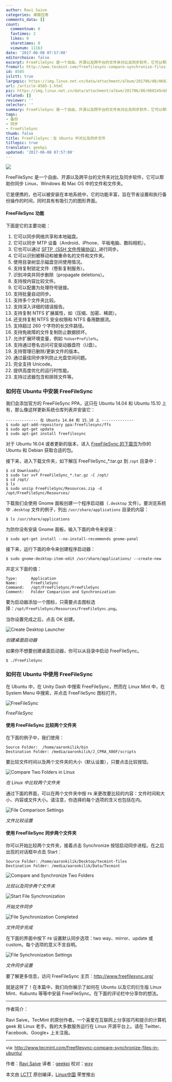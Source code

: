 ```yaml
---
author: Ravi Saive
categories: 桌面应用
comments_data: []
count:
  commentnum: 0
  favtimes: 2
  likes: 0
  sharetimes: 0
  viewnum: 11163
date: '2017-06-08 07:57:00'
editorchoice: false
excerpt: FreeFileSync 是一个自由、开源以及跨平台的文件夹对比及同步软件，它可以帮助你同步 Linux、Windows 和 Mac OS 中的文件和文件夹。
fromurl: http://www.tecmint.com/freefilesync-compare-synchronize-files-in-ubuntu/
id: 8585
islctt: true
largepic: https://img.linux.net.cn/data/attachment/album/201706/08/060245nbh3tj5tlhjtenx5.png
url: /article-8585-1.html
pic: https://img.linux.net.cn/data/attachment/album/201706/08/060245nbh3tj5tlhjtenx5.png.thumb.jpg
related: []
reviewer: ''
selector: ''
summary: FreeFileSync 是一个自由、开源以及跨平台的文件夹对比及同步软件，它可以帮助你同步 Linux、Windows 和 Mac OS 中的文件和文件夹。
tags:
- 备份
- 同步
- FreeFileSync
thumb: false
title: FreeFileSync：在 Ubuntu 中对比及同步文件
titlepic: true
translator: geekpi
updated: '2017-06-08 07:57:00'
---
```


![](https://img.linux.net.cn/data/attachment/album/201706/08/060245nbh3tj5tlhjtenx5.png)


FreeFileSync 是一个自由、开源以及跨平台的文件夹对比及同步软件，它可以帮助你同步 Linux、Windows 和 Mac OS 中的文件和文件夹。


它是便携的，也可以被安装在本地系统中，它的功能丰富，旨在节省设置和执行备份操作的时间，同时具有有吸引力的图形界面。


#### FreeFileSync 功能


下面是它的主要功能：


1. 它可以同步网络共享和本地磁盘。
2. 它可以同步 MTP 设备（Android、iPhone、平板电脑、数码相机）。
3. 它也可以通过 [SFTP（SSH 文件传输协议）](http://www.tecmint.com/sftp-command-examples/)进行同步。
4. 它可以识别被移动和被重命名的文件和文件夹。
5. 使用目录树显示磁盘空间使用情况。
6. 支持复制锁定文件（卷影复制服务）。
7. 识别冲突并同步删除（propagate deletions）。
8. 支持按内容比较文件。
9. 它可以配置为处理符号链接。
10. 支持批量自动同步。
11. 支持多个文件夹比较。
12. 支持深入详细的错误报告。
13. 支持复制 NTFS 扩展属性，如（压缩、加密、稀疏）。
14. 还支持复制 NTFS 安全权限和 NTFS 备用数据流。
15. 支持超过 260 个字符的长文件路径。
16. 支持免故障的文件复制防止数据损坏。
17. 允许扩展环境变量，例如 `％UserProfile％`。
18. 支持通过卷名访问可变驱动器盘符（U盘）。
19. 支持管理已删除/更新文件的版本。
20. 通过最佳同步序列防止光盘空间问题。
21. 完全支持 Unicode。
22. 提供高度优化的运行时性能。
23. 支持过滤器包含和排除文件等。


### 如何在 Ubuntu 中安装 FreeFileSync


我们会添加官方的 FreeFileSync PPA，这只在 Ubuntu 14.04 和 Ubuntu 15.10 上有，那么像这样更新系统仓库列表并安装它：



```
-------------- 在 Ubuntu 14.04 和 15.10 上 -------------- 
$ sudo apt-add-repository ppa:freefilesync/ffs
$ sudo apt-get update
$ sudo apt-get install freefilesync

```

对于 Ubuntu 16.04 或者更新的版本，进入 [FreeFileSync 的下载页](http://www.freefilesync.org/download.php)为你的 Ubuntu 和 Debian 获取合适的包。


接下来，进入下载文件夹，如下解压 FreeFileSync\_\*.tar.gz 到 `/opt` 目录中：



```
$ cd Downloads/
$ sudo tar xvf FreeFileSync_*.tar.gz -C /opt/
$ cd /opt/
$ ls
$ sudo unzip FreeFileSync/Resources.zip -d /opt/FreeFileSync/Resources/

```

下载我们会使用 Gnome 面板创建一个程序启动器（`.desktop` 文件）。要浏览系统中 `.desktop` 文件的例子，列出 `/usr/share/applications` 目录的内容：



```
$ ls /usr/share/applications

```

为防你没有安装 Gnome 面板，输入下面的命令来安装：



```
$ sudo apt-get install --no-install-recommends gnome-panel

```

接下来，运行下面的命令来创建程序启动器：



```
$ sudo gnome-desktop-item-edit /usr/share/applications/ --create-new

```

并定义下面的值：



```
Type:      Application 
Name:      FreeFileSync
Command:   /opt/FreeFileSync/FreeFileSync       
Comment:   Folder Comparison and Synchronization

```

要为启动器添加一个图标，只需要点击图标选择：`/opt/FreeFileSync/Resources/FreeFileSync.png`。


当你设置完成之后，点击 OK 创建。


![Create Desktop Launcher](https://img.linux.net.cn/data/attachment/album/201706/08/060254dox95899b88ibpx4.png)


*创建桌面启动器*


如果你不想要创建桌面启动器，你可以从目录中启动 FreeFileSync。



```
$ ./FreeFileSync

```

### 如何在 Ubuntu 中使用 FreeFileSync


在 Ubuntu 中，在 Unity Dash 中搜索 FreeFileSync，然而在 Linux Mint 中，在 System Menu 中搜索，并点击 FreeFileSync 图标打开。


![FreeFileSync ](https://img.linux.net.cn/data/attachment/album/201706/08/060256lsszsaxoops7xs6a.png)


*FreeFileSync*


#### 使用 FreeFileSync 比较两个文件夹


在下面的例子中，我们使用：



```
Source Folder:  /home/aaronkilik/bin
Destination Folder: /media/aaronkilik/J_CPRA_X86F/scripts

```

要比较文件时间以及两个文件夹的大小（默认设置），只要点击比较按钮。


![Compare Two Folders in Linux](https://img.linux.net.cn/data/attachment/album/201706/08/060257irjz7zrdri2rajmd.png)


*在 Linux 中比较两个文件夹*


通过下面的界面，可以在两个文件夹中按 `F6` 来更改要比较的内容：文件时间和大小、内容或文件大小。请注意，你选择的每个选项的含义也包括在内。


![File Comparison Settings](https://img.linux.net.cn/data/attachment/album/201706/08/060258lx2xawya32h2rx43.png)


*文件比较设置*


#### 使用 FreeFileSync 同步两个文件夹


你可以开始比较两个文件夹，接着点击 Synchronize 按钮启动同步进程。在之后出现的对话框中点击 Start：



```
Source Folder: /home/aaronkilik/Desktop/tecmint-files
Destination Folder: /media/aaronkilik/Data/Tecmint

```

![Compare and Synchronize Two Folders](https://img.linux.net.cn/data/attachment/album/201706/08/060259vv74w8h9rv9v7hzr.png)


*比较以及同步两个文件夹*


![Start File Synchronization](https://img.linux.net.cn/data/attachment/album/201706/08/060302ndisjesjkcukujce.png)


*开始文件同步*


![File Synchronization Completed](https://img.linux.net.cn/data/attachment/album/201706/08/060303u33w7fzs7uvrrssg.png)


*文件同步完成*


在下面的界面中按下 `F8` 设置默认同步选项：two way、mirror、update 或 custom。每个选项的意义不言自明。


![File Synchronization Settings](https://img.linux.net.cn/data/attachment/album/201706/08/060304vjkjj8jupzjppjqy.png)


*文件同步设置*


要了解更多信息，访问 FreeFileSync 主页：<http://www.freefilesync.org/>


就是这样了！在本篇中，我们向你展示了如何在 Ubuntu 以及它的衍生版 Linux Mint、Kubuntu 等等中安装 FreeFileSync。在下面的评论栏中分享你的想法。




---


作者简介：


Ravi Saive，TecMint 的原创作者。一个喜爱在互联网上分享技巧和提示的计算机 geek 和 Linux 老手。我的大多数服务运行在 Linux 开源平台上。请在 Twitter、Facebook、Google+ 上关注我。




---


via: <http://www.tecmint.com/freefilesync-compare-synchronize-files-in-ubuntu/>


作者：[Ravi Saive](http://www.tecmint.com/author/admin/) 译者：[geekpi](https://github.com/geekpi) 校对：[wxy](https://github.com/wxy)


本文由 [LCTT](https://github.com/LCTT/TranslateProject) 原创编译，[Linux中国](https://linux.cn/) 荣誉推出
